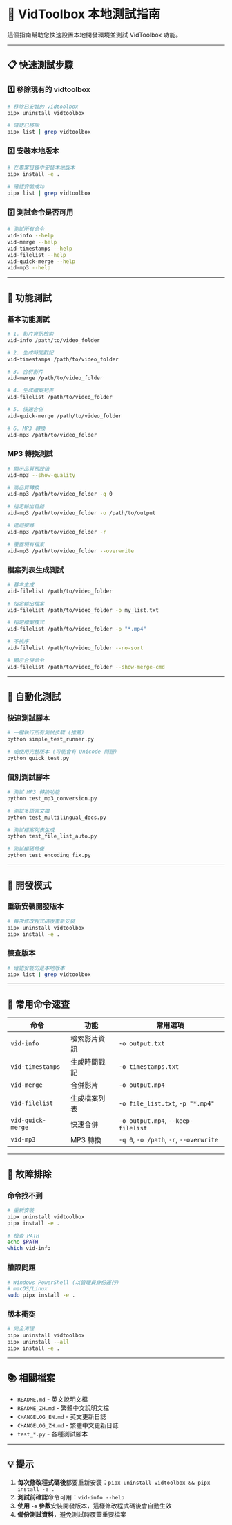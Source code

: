 # 🧪 VidToolbox 本地測試指南

這個指南幫助您快速設置本地開發環境並測試 VidToolbox 功能。

---

## 📋 快速測試步驟

### 1️⃣ **移除現有的 vidtoolbox**
```bash
# 移除已安裝的 vidtoolbox
pipx uninstall vidtoolbox

# 確認已移除
pipx list | grep vidtoolbox
```

### 2️⃣ **安裝本地版本**
```bash
# 在專案目錄中安裝本地版本
pipx install -e .

# 確認安裝成功
pipx list | grep vidtoolbox
```

### 3️⃣ **測試命令是否可用**
```bash
# 測試所有命令
vid-info --help
vid-merge --help
vid-timestamps --help
vid-filelist --help
vid-quick-merge --help
vid-mp3 --help
```

---

## 🚀 功能測試

### **基本功能測試**
```bash
# 1. 影片資訊檢索
vid-info /path/to/video_folder

# 2. 生成時間戳記
vid-timestamps /path/to/video_folder

# 3. 合併影片
vid-merge /path/to/video_folder

# 4. 生成檔案列表
vid-filelist /path/to/video_folder

# 5. 快速合併
vid-quick-merge /path/to/video_folder

# 6. MP3 轉換
vid-mp3 /path/to/video_folder
```

### **MP3 轉換測試**
```bash
# 顯示品質預設值
vid-mp3 --show-quality

# 高品質轉換
vid-mp3 /path/to/video_folder -q 0

# 指定輸出目錄
vid-mp3 /path/to/video_folder -o /path/to/output

# 遞迴搜尋
vid-mp3 /path/to/video_folder -r

# 覆蓋現有檔案
vid-mp3 /path/to/video_folder --overwrite
```

### **檔案列表生成測試**
```bash
# 基本生成
vid-filelist /path/to/video_folder

# 指定輸出檔案
vid-filelist /path/to/video_folder -o my_list.txt

# 指定檔案模式
vid-filelist /path/to/video_folder -p "*.mp4"

# 不排序
vid-filelist /path/to/video_folder --no-sort

# 顯示合併命令
vid-filelist /path/to/video_folder --show-merge-cmd
```

---

## 🧪 自動化測試

### **快速測試腳本**
```bash
# 一鍵執行所有測試步驟 (推薦)
python simple_test_runner.py

# 或使用完整版本 (可能會有 Unicode 問題)
python quick_test.py
```

### **個別測試腳本**
```bash
# 測試 MP3 轉換功能
python test_mp3_conversion.py

# 測試多語言文檔
python test_multilingual_docs.py

# 測試檔案列表生成
python test_file_list_auto.py

# 測試編碼修復
python test_encoding_fix.py
```

---

## 🔧 開發模式

### **重新安裝開發版本**
```bash
# 每次修改程式碼後重新安裝
pipx uninstall vidtoolbox
pipx install -e .
```

### **檢查版本**
```bash
# 確認安裝的是本地版本
pipx list | grep vidtoolbox
```

---

## 📝 常用命令速查

| 命令 | 功能 | 常用選項 |
|------|------|----------|
| `vid-info` | 檢索影片資訊 | `-o output.txt` |
| `vid-timestamps` | 生成時間戳記 | `-o timestamps.txt` |
| `vid-merge` | 合併影片 | `-o output.mp4` |
| `vid-filelist` | 生成檔案列表 | `-o file_list.txt`, `-p "*.mp4"` |
| `vid-quick-merge` | 快速合併 | `-o output.mp4`, `--keep-filelist` |
| `vid-mp3` | MP3 轉換 | `-q 0`, `-o /path`, `-r`, `--overwrite` |

---

## 🐛 故障排除

### **命令找不到**
```bash
# 重新安裝
pipx uninstall vidtoolbox
pipx install -e .

# 檢查 PATH
echo $PATH
which vid-info
```

### **權限問題**
```bash
# Windows PowerShell (以管理員身份運行)
# macOS/Linux
sudo pipx install -e .
```

### **版本衝突**
```bash
# 完全清理
pipx uninstall vidtoolbox
pipx uninstall --all
pipx install -e .
```

---

## 📚 相關檔案

- `README.md` - 英文說明文檔
- `README_ZH.md` - 繁體中文說明文檔
- `CHANGELOG_EN.md` - 英文更新日誌
- `CHANGELOG_ZH.md` - 繁體中文更新日誌
- `test_*.py` - 各種測試腳本

---

## 💡 提示

1. **每次修改程式碼後**都要重新安裝：`pipx uninstall vidtoolbox && pipx install -e .`
2. **測試前確認**命令可用：`vid-info --help`
3. **使用 `-e` 參數**安裝開發版本，這樣修改程式碼後會自動生效
4. **備份測試資料**，避免測試時覆蓋重要檔案 